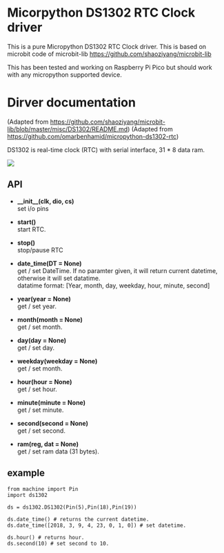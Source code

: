 # Micorpython DS1302 RTC Clock driver
This is a pure Micropython DS1302 RTC Clock driver. This is based on microbit code of microbit-lib https://github.com/shaoziyang/microbit-lib

This has been tested and working on Raspberry Pi Pico but should work with any micropython supported device.

# Dirver documentation
(Adapted from https://github.com/shaoziyang/microbit-lib/blob/master/misc/DS1302/README.md)
(Adapted from https://github.com/omarbenhamid/micropython-ds1302-rtc)

DS1302 is real-time clock (RTC) with serial interface, 31 * 8 data ram.

![](ds1302.jpg)


## API
* **\_\_init\_\_(clk, dio, cs)**  
set i/o pins

* **start()**  
start RTC.  

* **stop()**  
stop/pause RTC

* **date_time(DT = None)**  
get / set DateTime. If no paramter given, it will return current datetime, otherwise it will set datatime.  
datatime format: [Year, month, day, weekday, hour, minute, second]

* **year(year = None)**  
get / set year.  

* **month(month = None)**  
get / set month.  

* **day(day = None)**  
get / set day.  

* **weekday(weekday = None)**  
get / set month.  

* **hour(hour = None)**  
get / set hour.  

* **minute(minute = None)**  
get / set minute.  

* **second(second = None)**  
get / set second.  

* **ram(reg, dat = None)**  
get / set ram data (31 bytes).  


## example

```
from machine import Pin
import ds1302

ds = ds1302.DS1302(Pin(5),Pin(18),Pin(19))

ds.date_time() # returns the current datetime.
ds.date_time([2018, 3, 9, 4, 23, 0, 1, 0]) # set datetime.

ds.hour() # returns hour.
ds.second(10) # set second to 10.
```
